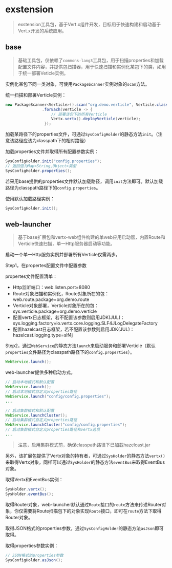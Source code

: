 # exstension
> exstension工具包，基于Vert.x组件开发，目标用于快速构建和启动基于Vert.x开发的系统应用。

## base
> 基础工具包，仅依赖了`commons-lang3`工具包，用于扫描properties和加载配置文件内容，并提供包扫描器，用于快速扫描和实例化某包下的类，如用于统一部署Veticle实例。

实例化某包下同一类对象，可使用`PackageScanner`实例对象的`scan`方法。

统一扫描和部署Verticle实例：  
```java
new PackageScanner<Verticle>().scan("org.demo.verticle", Verticle.class)
                .forEach(verticle -> {
                    // 部署该包下的所有Verticle
                    Vertx.vertx().deployVerticle(verticle);
                 });
```
加载某路径下的properties文件，可通过`SysConfigHolder`的静态方法`init`。（注意该路径应该为classpath下的相对路径）

加载properties文件并取得所有配置参数实例：
```java
SysConfigHolder.init("config.properties");
// 返回值为Map<String,Object>类型
SysConfigHolder.properties();
```
若采用base提供的properties文件默认加载路径，调用`init`方法即可。默认加载路径为classpath路径下的`config.properties`。

使用默认加载路径实例：
```java
SysConfigHolder.init();
```

## web-launcher
> 基于base扩展包和vertx-web组件构建的单web应用启动器，内置Route和Verticle快速扫描，单一Http服务器启动等功能。

启动一个单一Http服务实例并部署所有Verticle仅需两步。

Step1，在propertes配置文件中配置参数

propertes文件配置清单：
* Http监听端口：web.listen.port=8080
* Route对象扫描和实例化，Route对象所在的包：web.route.package=org.demo.route
* Verticle对象部署，Verticle对象所在的包：sys.verticle.package=org.demo.verticle
* 配置vertx日志框架，若不配置该参数则启用JDK(JUL)： sys.logging.factory=io.vertx.core.logging.SLF4JLogDelegateFactory
* 配置hazelcast日志框架，若不配置该参数则启用JDK(JUL)：hazelcast.logging.type=slf4j

Step2，通过`WebService`的静态方法`launch`来启动服务和部署Verticle（默认`properties`文件路径为classpath路径下的`config.properties`）。
```java
WebService.launch();
```
web-launcher提供多种启动方式。
```java
// 启动本地模式和默认配置
WebService.launch();
// 启动本地模式自定义properties路径
WebService.launch("config/config.properties");
...

// 启动集群模式和默认配置
WebService.launchCluster();
// 启动集群模式自定义properties路径
WebService.launchCluster("config/config.properties");
// 启动集群模式自定义properties路径和vertx选项
...
```
> 注意，启用集群模式前，确保classpath路径下已加载hazelcast.jar

另外，该扩展包提供了Vertx对象的持有者，可通过`SysHolder`的静态方法`vertx()`来取得Vertx对象，同样可以通过`SysHolder`的静态方法`eventBus`来取得EventBus对象。

取得Vertx和EventBus实例：
```java
SysHolder.vertx();
SysHolder.eventBus();
```
取得Router对象，web-launcher默认通过`Route`接口的`route`方法来传递Router对象，你仅需要将Route扫描包下的对象实现`Route`接口，即可在`route`方法下取得Router对象。

取得JSON格式的properties参数，通过`SysConfigHolder`的静态方法`asJson`即可取得。

取得properties参数实例：
```java
// JSON格式的properties参数
SysConfigHolder.asJson();
```
